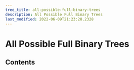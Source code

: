 ```yaml
---
tree_title: all-possible-full-binary-trees
description: All Possible Full Binary Trees
last_modified: 2022-06-09T21:23:28.2328
---
```


# All Possible Full Binary Trees

## Contents

